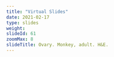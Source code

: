 ```yaml
---
title: "Virtual Slides"
date: 2021-02-17
type: slides
weight:
slideId: 61
zoomMax: 8
slideTitle: Ovary. Monkey, adult. H&E.
---
```

